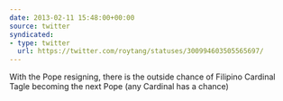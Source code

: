 ```yaml
---
date: 2013-02-11 15:48:00+00:00
source: twitter
syndicated:
- type: twitter
  url: https://twitter.com/roytang/statuses/300994603505565697/
---
```


With the Pope resigning, there is the outside chance of Filipino Cardinal Tagle becoming the next Pope (any Cardinal has a chance)